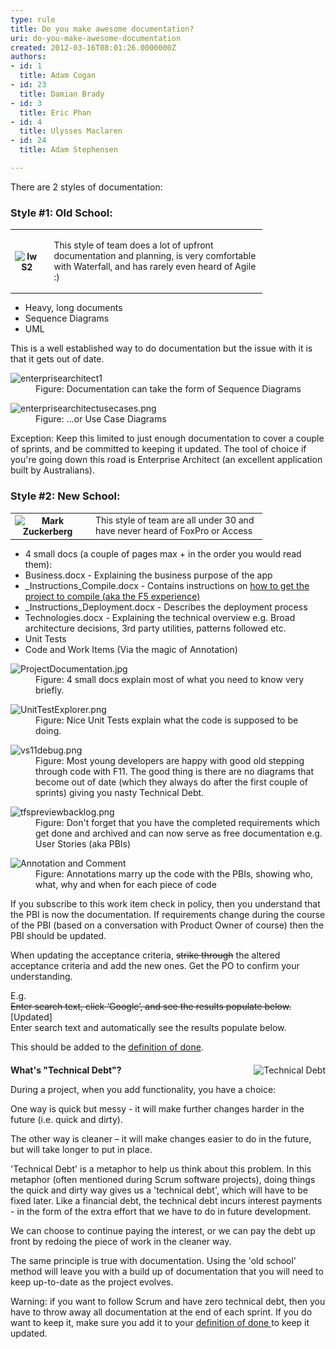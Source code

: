 ```yaml
---
type: rule
title: Do you make awesome documentation?
uri: do-you-make-awesome-documentation
created: 2012-03-16T08:01:26.0000000Z
authors:
- id: 1
  title: Adam Cogan
- id: 23
  title: Damian Brady
- id: 3
  title: Eric Phan
- id: 4
  title: Ulysses Maclaren
- id: 24
  title: Adam Stephensen

---
```




<span class='intro'> 
<p>There are 2 styles of documentation&#58;</p> </span>

<h3>Style #1&#58; Old School&#58;</h3><table class="ssw-rteTable-default" cellspacing="0" style="width&#58;80%;font-size&#58;1em;"><tbody><tr class="ssw-rteTableEvenRow-default"><th class="ssw-rteTableFirstCol-default">​<img class="ms-rteCustom-ImageArea" alt="IwS2" src="/SoftwareDevelopment/RulestobetterArchitectureandCodeReview/PublishingImages/iwS2.jpg" style="margin-right&#58;10px;" /></th><td class="ssw-rteTableOddCol-default"><p>​This style of team does a lot of upfront documentation and planning, is very comfortable with Waterfall, and has rarely even heard of Agile &#58;)</p></td></tr></tbody></table><ul><li>Heavy, long documents</li><li>Sequence Diagrams​</li><li>UML</li></ul><p>This is a well established way to do documentation but the issue with it is that it gets out of date.</p><dl class="image"><dt> 
      <img alt="enterprisearchitect1" src="/SoftwareDevelopment/RulestobetterArchitectureandCodeReview/PublishingImages/enterprisearchitect1.jpg" /> 
   </dt><dd>Figure&#58; Documentation can take the form of Sequence Diagrams</dd></dl><dl class="image"><dt> 
      <img alt="enterprisearchitectusecases.png" src="/SoftwareDevelopment/RulestobetterArchitectureandCodeReview/PublishingImages/EnterpriseArchitectUseCases.jpg" /> 
   </dt><dd>Figure&#58; ...or Use Case Diagrams </dd></dl><p>Exception&#58; Keep this limited to just enough documentation to cover a couple of sprints, and be committed to keeping it updated. The tool of choice if you're going down this road is Enterprise Architect (an excellent application built by Australians).</p><h3>Style #2&#58; New School&#58;</h3><table class="ssw-rteTable-default" cellspacing="0" style="width&#58;80%;font-size&#58;1em;"><tbody><tr class="ssw-rteTableEvenRow-default"><th class="ssw-rteTableFirstCol-default">​<img alt="Mark Zuckerberg" src="/SoftwareDevelopment/RulestobetterArchitectureandCodeReview/PublishingImages/68843503-mark-zuckerberg.jpg" style="margin-right&#58;10px;" /></th><td class="ssw-rteTableLastCol-default">​This style of team are all under 30 and have never heard of FoxPro or Access</td></tr></tbody></table><ul><li>4 small docs (a couple of pages max + in the order you would read them)&#58; </li><li>Business.docx - Explaining the business purpose of the app</li><li>_Instructions_Compile.docx - Contains instructions on 
      <a href="/SoftwareDevelopment/RulesToBetterDotNETProjects/Pages/DoYouMakeInstructions.aspx">how to get the project to compile (aka the F5 experience)</a></li><li>_Instructions_Deployment.docx - Describes the deployment process</li><li>Technologies.docx - Explaining the technical overview e.g. Broad architecture decisions, 3rd party utilities, patterns followed etc.</li><li>Unit Tests</li><li>Code and Work Items (Via the magic of Annotation) </li></ul><dl class="image"><dt> 
      <img alt="ProjectDocumentation.jpg" src="/SoftwareDevelopment/RulestobetterArchitectureandCodeReview/PublishingImages/ProjectDocumentation.jpg" />
   </dt><dd>Figure&#58;&#160;4 small docs explain most of what you need to know very briefly.</dd></dl><dl class="image"><dt> 
      <img alt="UnitTestExplorer.png" src="/SoftwareDevelopment/RulestobetterArchitectureandCodeReview/PublishingImages/UnitTestExplorer.png" /> 
   </dt><dd>Figure&#58; Nice Unit Tests explain what the code is supposed to be doing.</dd></dl><dl class="image"><dt> 
      <img alt="vs11debug.png" src="/SoftwareDevelopment/RulestobetterArchitectureandCodeReview/PublishingImages/VS11Debug.png" /> 
   </dt><dd>Figure&#58; Most young developers are happy with good old stepping through code with F11. The good thing is there are no diagrams that become out of date (which they always do after the first couple of sprints) giving you nasty Technical Debt.</dd></dl><dl class="image"><dt> 
      <img alt="tfspreviewbacklog.png" src="/SoftwareDevelopment/RulestobetterArchitectureandCodeReview/PublishingImages/TFSPreviewBacklog.jpg" /> 
   </dt><dd>Figure&#58; Don't forget that you have the completed requirements which get done and archived and can now serve as free documentation&#160;e.g. User Stories (aka PBIs)</dd><dl class="image"><dt> 
         <img alt="Annotation and Comment" src="http&#58;//www.ssw.com.au/ssw/standards/rules/Images/AnnotationAndComment.jpg" /> 
      </dt><dd>Figure&#58; Annotations marry up the code with the PBIs, showing who, what, why and when for each piece of code</dd></dl><div class="scrum-GreyBox"><p>If you subscribe to this work item check in policy, then you understand that the PBI is now the documentation. If requirements change during the course of the PBI (based on a conversation with Product Owner of course) then the PBI should be updated.</p><p>When updating the acceptance criteria, 
         <s>strike through</s> the altered acceptance criteria and add the new ones. Get the PO to confirm your understanding.</p><p>E.g.<br><s>Enter search text, click ‘Google’, and see the results populate below.</s><br>[Updated]<br> Enter search text and automatically see the results populate below.</p><p>This should be added to the 
         <a href="/Management/RulesToSuccessfulProjects/Pages/DoYouGoBeyondDoneAndFollowADoneCriteria.aspx">definition of done</a>.</p></div><div class="greyBox" style="margin-top&#58;20px;">
      <img class="ms-rteCustom-ImageArea" alt="Technical Debt" src="/SoftwareDevelopment/RulestobetterArchitectureandCodeReview/PublishingImages/Debt.jpg" style="float&#58;right;" /> 
      <p> 
         <strong>What's &quot;Technical Debt&quot;?</strong></p><p>During a project, when you add functionality, you have a choice&#58; </p><p>One way&#160;is quick but messy - it will make further changes harder in the future (i.e. quick and dirty). </p><p>The other way is cleaner – it will make changes easier to do in the future, but will take longer to put in place.</p><p>'Technical Debt' is a metaphor to help us think about this problem. In this metaphor (often mentioned during Scrum software projects), doing things the quick and dirty way gives us a 'technical debt', which will have to be fixed later. Like a financial debt, the technical debt incurs interest payments - in the form of the extra effort that we have to do in future development. </p><p>We can choose to continue paying the interest, or we can pay the debt up front by redoing the piece of work in the cleaner way.</p><p>The same principle is true with documentation. Using the 'old school' method will leave you with a build up of documentation that you will need to keep up-to-date as the project evolves.</p><p>Warning&#58; if you want to follow Scrum and have zero technical debt, then you have to throw away all documentation at the end of each sprint. If you do want to keep it, make sure you add it to your 
         <a href="/Management/RulesToSuccessfulProjects/Pages/DoYouGoBeyondDoneAndFollowADoneCriteria.aspx">definition of done </a>to keep it updated.</p></div></dl>


